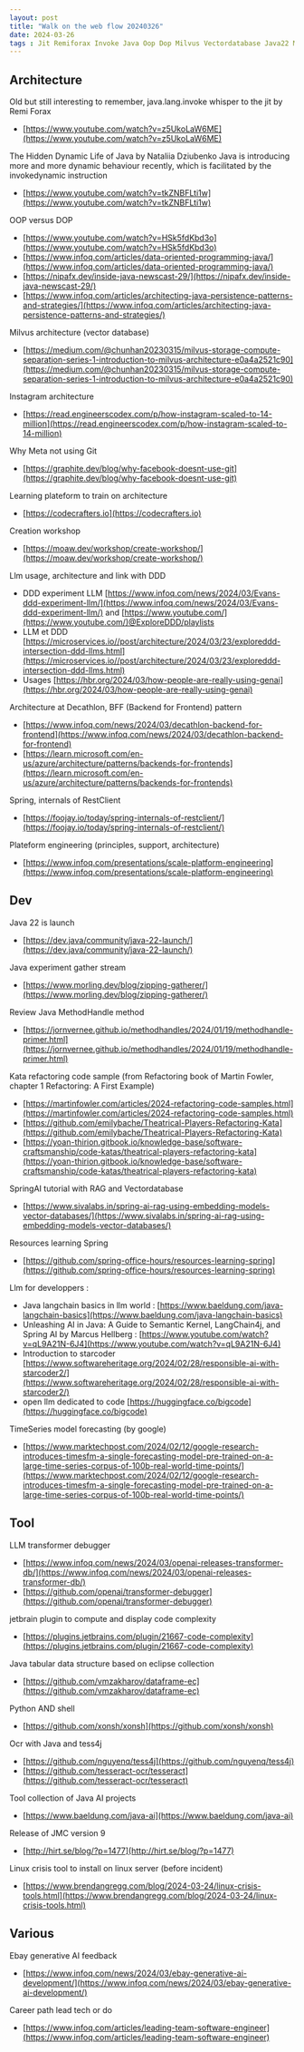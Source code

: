 ```yaml
---
layout: post
title: "Walk on the web flow 20240326"
date: 2024-03-26
tags : Jit Remiforax Invoke Java Oop Dop Milvus Vectordatabase Java22 Meta Git Instagram Stream Gather Llm Debugger Invokedynamic Kata Refactoring Springai Codecomplexity Spring Ebay Generativeai Langchain LangChain4j Semantickernel Codecrafters Moaw Workshop Careerpath Dataframeec MethodHandle Google Timeseries Python Shell Xonsh Ocr Tess4j Ai Jmc Javamissioncontrol Ddd Pattern Bbf Backendforfrontend Decathlon Brendangregg Linux Plateformengineering Restclient 
---
```


## Architecture  

Old but still interesting to remember, java.lang.invoke whisper to the jit by Remi Forax    
* [https://www.youtube.com/watch?v=z5UkoLaW6ME](https://www.youtube.com/watch?v=z5UkoLaW6ME)  

The Hidden Dynamic Life of Java by Nataliia Dziubenko Java is introducing more and more dynamic behaviour recently, which is facilitated by the invokedynamic instruction  
* [https://www.youtube.com/watch?v=tkZNBFLti1w](https://www.youtube.com/watch?v=tkZNBFLti1w)    

OOP versus DOP    
* [https://www.youtube.com/watch?v=HSk5fdKbd3o](https://www.youtube.com/watch?v=HSk5fdKbd3o)
* [https://www.infoq.com/articles/data-oriented-programming-java/](https://www.infoq.com/articles/data-oriented-programming-java/)
* [https://nipafx.dev/inside-java-newscast-29/](https://nipafx.dev/inside-java-newscast-29/)
* [https://www.infoq.com/articles/architecting-java-persistence-patterns-and-strategies/](https://www.infoq.com/articles/architecting-java-persistence-patterns-and-strategies/)

Milvus architecture (vector database)   
* [https://medium.com/@chunhan20230315/milvus-storage-compute-separation-series-1-introduction-to-milvus-architecture-e0a4a2521c90](https://medium.com/@chunhan20230315/milvus-storage-compute-separation-series-1-introduction-to-milvus-architecture-e0a4a2521c90)

Instagram architecture 
* [https://read.engineerscodex.com/p/how-instagram-scaled-to-14-million](https://read.engineerscodex.com/p/how-instagram-scaled-to-14-million)    

Why Meta not using Git
* [https://graphite.dev/blog/why-facebook-doesnt-use-git](https://graphite.dev/blog/why-facebook-doesnt-use-git)     

Learning plateform to train on architecture     
* [https://codecrafters.io](https://codecrafters.io)   

Creation workshop    
* [https://moaw.dev/workshop/create-workshop/](https://moaw.dev/workshop/create-workshop/) 

Llm usage, architecture and link with DDD
* DDD experiment LLM [https://www.infoq.com/news/2024/03/Evans-ddd-experiment-llm/](https://www.infoq.com/news/2024/03/Evans-ddd-experiment-llm/) and [https://www.youtube.com/](https://www.youtube.com/)@ExploreDDD/playlists   
* LLM et DDD [https://microservices.io//post/architecture/2024/03/23/exploreddd-intersection-ddd-llms.html](https://microservices.io//post/architecture/2024/03/23/exploreddd-intersection-ddd-llms.html) 
* Usages [https://hbr.org/2024/03/how-people-are-really-using-genai](https://hbr.org/2024/03/how-people-are-really-using-genai)

Architecture at Decathlon, BFF (Backend for Frontend) pattern     
* [https://www.infoq.com/news/2024/03/decathlon-backend-for-frontend](https://www.infoq.com/news/2024/03/decathlon-backend-for-frontend)
* [https://learn.microsoft.com/en-us/azure/architecture/patterns/backends-for-frontends](https://learn.microsoft.com/en-us/azure/architecture/patterns/backends-for-frontends)

Spring, internals of RestClient   
* [https://foojay.io/today/spring-internals-of-restclient/](https://foojay.io/today/spring-internals-of-restclient/)     

Plateform engineering (principles, support, architecture)     
* [https://www.infoq.com/presentations/scale-platform-engineering](https://www.infoq.com/presentations/scale-platform-engineering)     

## Dev   

Java 22 is launch   
* [https://dev.java/community/java-22-launch/](https://dev.java/community/java-22-launch/)     

Java experiment gather stream    
* [https://www.morling.dev/blog/zipping-gatherer/](https://www.morling.dev/blog/zipping-gatherer/)   

Review Java MethodHandle method    
* [https://jornvernee.github.io/methodhandles/2024/01/19/methodhandle-primer.html](https://jornvernee.github.io/methodhandles/2024/01/19/methodhandle-primer.html)

Kata refactoring code sample (from Refactoring book of Martin Fowler, chapter 1 Refactoring: A First Example)
* [https://martinfowler.com/articles/2024-refactoring-code-samples.html](https://martinfowler.com/articles/2024-refactoring-code-samples.html)    
* [https://github.com/emilybache/Theatrical-Players-Refactoring-Kata](https://github.com/emilybache/Theatrical-Players-Refactoring-Kata)  
* [https://yoan-thirion.gitbook.io/knowledge-base/software-craftsmanship/code-katas/theatrical-players-refactoring-kata](https://yoan-thirion.gitbook.io/knowledge-base/software-craftsmanship/code-katas/theatrical-players-refactoring-kata)        

SpringAI tutorial with RAG and Vectordatabase   
* [https://www.sivalabs.in/spring-ai-rag-using-embedding-models-vector-databases/](https://www.sivalabs.in/spring-ai-rag-using-embedding-models-vector-databases/)

Resources learning Spring    
* [https://github.com/spring-office-hours/resources-learning-spring](https://github.com/spring-office-hours/resources-learning-spring)    

Llm for developpers : 
* Java langchain basics in llm world : [https://www.baeldung.com/java-langchain-basics](https://www.baeldung.com/java-langchain-basics)   
* Unleashing AI in Java: A Guide to Semantic Kernel, LangChain4j, and Spring AI by Marcus Hellberg : [https://www.youtube.com/watch?v=qL9A21N-6J4](https://www.youtube.com/watch?v=qL9A21N-6J4) 
* Introduction to starcoder [https://www.softwareheritage.org/2024/02/28/responsible-ai-with-starcoder2/](https://www.softwareheritage.org/2024/02/28/responsible-ai-with-starcoder2/)     
* open llm dedicated to code [https://huggingface.co/bigcode](https://huggingface.co/bigcode)    

TimeSeries model forecasting (by google)   
* [https://www.marktechpost.com/2024/02/12/google-research-introduces-timesfm-a-single-forecasting-model-pre-trained-on-a-large-time-series-corpus-of-100b-real-world-time-points/](https://www.marktechpost.com/2024/02/12/google-research-introduces-timesfm-a-single-forecasting-model-pre-trained-on-a-large-time-series-corpus-of-100b-real-world-time-points/)    


## Tool   

LLM transformer debugger     
* [https://www.infoq.com/news/2024/03/openai-releases-transformer-db/](https://www.infoq.com/news/2024/03/openai-releases-transformer-db/)
* [https://github.com/openai/transformer-debugger](https://github.com/openai/transformer-debugger)

jetbrain plugin to compute and display code complexity     
* [https://plugins.jetbrains.com/plugin/21667-code-complexity](https://plugins.jetbrains.com/plugin/21667-code-complexity)

Java tabular data structure based on eclipse collection    
* [https://github.com/vmzakharov/dataframe-ec](https://github.com/vmzakharov/dataframe-ec)

Python AND shell    
* [https://github.com/xonsh/xonsh](https://github.com/xonsh/xonsh)   

Ocr with Java and tess4j    
* [https://github.com/nguyenq/tess4j](https://github.com/nguyenq/tess4j)    
* [https://github.com/tesseract-ocr/tesseract](https://github.com/tesseract-ocr/tesseract)    

Tool collection of Java AI projects     
* [https://www.baeldung.com/java-ai](https://www.baeldung.com/java-ai)

Release of JMC version 9    
* [http://hirt.se/blog/?p=1477](http://hirt.se/blog/?p=1477)

Linux crisis tool to install on linux server (before incident)    
* [https://www.brendangregg.com/blog/2024-03-24/linux-crisis-tools.html](https://www.brendangregg.com/blog/2024-03-24/linux-crisis-tools.html)   

## Various

Ebay generative AI feedback    
* [https://www.infoq.com/news/2024/03/ebay-generative-ai-development/](https://www.infoq.com/news/2024/03/ebay-generative-ai-development/)

Career path lead tech or do     
* [https://www.infoq.com/articles/leading-team-software-engineer](https://www.infoq.com/articles/leading-team-software-engineer)   

